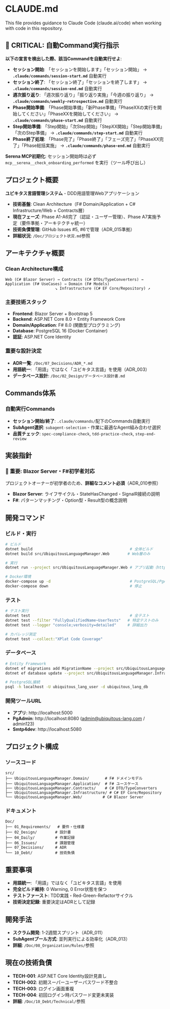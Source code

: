 # CLAUDE.md

This file provides guidance to Claude Code (claude.ai/code) when working with code in this repository.

## 🤖 CRITICAL: 自動Command実行指示

**以下の宣言を検出した際、該当Commandを自動実行せよ**:

- **セッション開始**: 「セッションを開始します」「セッション開始」 → **`.claude/commands/session-start.md`** 自動実行
- **セッション終了**: 「セッション終了」「セッションを終了します」 → **`.claude/commands/session-end.md`** 自動実行
- **週次振り返り**: 「週次振り返り」「振り返り実施」「今週の振り返り」 → **`.claude/commands/weekly-retrospective.md`** 自動実行
- **Phase開始準備**: 「Phase開始準備」「新Phase準備」「PhaseXXの実行を開始してください」「PhaseXXを開始してください」 → **`.claude/commands/phase-start.md`** 自動実行
- **Step開始準備**: 「Step開始」「次Step開始」「StepXX開始」「Step開始準備」「次のStep準備」 → **`.claude/commands/step-start.md`** 自動実行
- **Phase終了処理**: 「Phase完了」「Phase終了」「フェーズ完了」「PhaseXX完了」「Phase総括実施」 → **`.claude/commands/phase-end.md`** 自動実行

**Serena MCP初期化**: セッション開始時は必ず `mcp__serena__check_onboarding_performed` を実行（ツール呼び出し）

## プロジェクト概要

**ユビキタス言語管理システム** - DDD用語管理Webアプリケーション
- **技術基盤**: Clean Architecture（F# Domain/Application + C# Infrastructure/Web + Contracts層）
- **現在フェーズ**: Phase A1-A6完了（認証・ユーザー管理）、Phase A7実施予定（要件準拠・アーキテクチャ統一）
- **技術負債管理**: GitHub Issues #5, #6で管理（ADR_015準拠）
- **詳細状況**: `/Doc/プロジェクト状況.md`参照

## アーキテクチャ概要

### Clean Architecture構成
```
Web (C# Blazor Server) → Contracts (C# DTOs/TypeConverters) → Application (F# UseCases) → Domain (F# Models)
                      ↘ Infrastructure (C# EF Core/Repository) ↗
```

### 主要技術スタック
- **Frontend**: Blazor Server + Bootstrap 5
- **Backend**: ASP.NET Core 8.0 + Entity Framework Core
- **Domain/Application**: F# 8.0 (関数型プログラミング)
- **Database**: PostgreSQL 16 (Docker Container)
- **認証**: ASP.NET Core Identity

### 重要な設計決定
- **ADR一覧**: `/Doc/07_Decisions/ADR_*.md`
- **用語統一**: 「用語」ではなく「ユビキタス言語」を使用（ADR_003）
- **データベース設計**: `/Doc/02_Design/データベース設計書.md`

## Commands体系

### 自動実行Commands
- **セッション開始/終了**: `.claude/commands/`配下のCommands自動実行
- **SubAgent選択**: `subagent-selection` - 作業に最適なAgent組み合わせ選択
- **品質チェック**: `spec-compliance-check`, `tdd-practice-check`, `step-end-review`


## 実装指針

### 🎯 重要: Blazor Server・F#初学者対応
プロジェクトオーナーが初学者のため、**詳細なコメント必須**（ADR_010参照）
- **Blazor Server**: ライフサイクル・StateHasChanged・SignalR接続の説明
- **F#**: パターンマッチング・Option型・Result型の概念説明

## 開発コマンド

### ビルド・実行
```bash
# ビルド
dotnet build                                           # 全体ビルド
dotnet build src/UbiquitousLanguageManager.Web        # Web層のみ

# 実行
dotnet run --project src/UbiquitousLanguageManager.Web # アプリ起動（http://localhost:5000）

# Docker環境
docker-compose up -d                                   # PostgreSQL/PgAdmin/Smtp4dev起動
docker-compose down                                    # 停止
```

### テスト
```bash
# テスト実行
dotnet test                                            # 全テスト
dotnet test --filter "FullyQualifiedName~UserTests"   # 特定テストのみ
dotnet test --logger "console;verbosity=detailed"     # 詳細出力

# カバレッジ測定
dotnet test --collect:"XPlat Code Coverage"
```

### データベース
```bash
# Entity Framework
dotnet ef migrations add MigrationName --project src/UbiquitousLanguageManager.Infrastructure
dotnet ef database update --project src/UbiquitousLanguageManager.Infrastructure

# PostgreSQL接続
psql -h localhost -U ubiquitous_lang_user -d ubiquitous_lang_db
```

### 開発ツールURL
- **アプリ**: http://localhost:5000
- **PgAdmin**: http://localhost:8080 (admin@ubiquitous-lang.com / admin123)
- **Smtp4dev**: http://localhost:5080

## プロジェクト構成

### ソースコード
```
src/
├── UbiquitousLanguageManager.Domain/       # F# ドメインモデル
├── UbiquitousLanguageManager.Application/  # F# ユースケース
├── UbiquitousLanguageManager.Contracts/    # C# DTO/TypeConverters
├── UbiquitousLanguageManager.Infrastructure/ # C# EF Core/Repository
└── UbiquitousLanguageManager.Web/         # C# Blazor Server
```

### ドキュメント
```
Doc/
├── 01_Requirements/   # 要件・仕様書
├── 02_Design/        # 設計書
├── 04_Daily/         # 作業記録
├── 06_Issues/        # 課題管理
├── 07_Decisions/     # ADR
└── 10_Debt/          # 技術負債
```

## 重要事項

- **用語統一**: 「用語」ではなく「ユビキタス言語」を使用
- **完全ビルド維持**: 0 Warning, 0 Error状態を保つ
- **テストファースト**: TDD実践・Red-Green-Refactorサイクル
- **技術決定記録**: 重要決定はADRとして記録

## 開発手法

- **スクラム開発**: 1-2週間スプリント（ADR_011）
- **SubAgentプール方式**: 並列実行による効率化（ADR_013）
- **詳細**: `/Doc/08_Organization/Rules/`参照

## 現在の技術負債

- **TECH-001**: ASP.NET Core Identity設計見直し
- **TECH-002**: 初期スーパーユーザーパスワード不整合
- **TECH-003**: ログイン画面重複
- **TECH-004**: 初回ログイン時パスワード変更未実装
- **詳細**: `/Doc/10_Debt/Technical/`参照